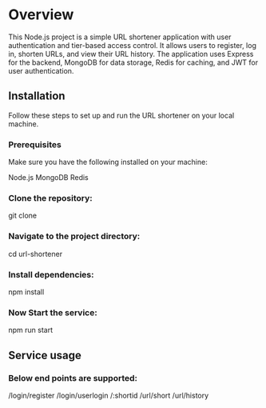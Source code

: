 # Overview

This Node.js project is a simple URL shortener application with user authentication and tier-based access control. It allows users to register, log in, shorten URLs, and view their URL history. The application uses Express for the backend, MongoDB for data storage, Redis for caching, and JWT for user authentication.

## Installation
Follow these steps to set up and run the URL shortener on your local machine.

### Prerequisites
Make sure you have the following installed on your machine:

Node.js
MongoDB
Redis

### Clone the repository:
git clone <repository-url>

### Navigate to the project directory:
cd url-shortener

### Install dependencies:
npm install

### Now Start the service:
npm run start


## Service usage

### Below end points are supported:
/login/register
/login/userlogin
/:shortid
/url/short
/url/history


